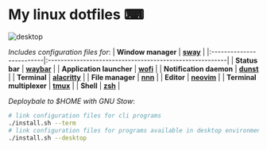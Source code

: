 
# My linux dotfiles ⌨

![desktop]()

*Includes configuration files for*:
| **Window manager**       | **[sway](https://github.com/swaywm/sway)**              |
|:-------------------------|:--------------------------------------------------------|
| **Status bar**           | **[waybar](https://github.com/Alexays/Waybar)**         |
| **Application launcher** | **[wofi](https://hg.sr.ht/~scoopta/wofi)**              |
| **Notification daemon**  | **[dunst](https://github.com/dunst-project/dunst)**     |
| **Terminal**             | **[alacritty](https://github.com/alacritty/alacritty)** |
| **File manager**         | **[nnn](https://github.com/jarun/nnn)**                 |
| **Editor**               | **[neovim](https://github.com/neovim/neovim)**          |
| **Terminal multiplexer** | **[tmux](https://github.com/tmux/tmux.git)**            |
| **Shell**                | **[zsh](https://github.com/zsh-users/zsh.git)**         |

*Deploybale to \$HOME with GNU Stow*:

```bash
# link configuration files for cli programs
./install.sh --term
# link configuration files for programs available in desktop environment
./install.sh --desktop
```
